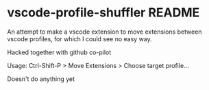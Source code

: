 # vscode-profile-shuffler README

An attempt to make a vscode extension to move extensions between vscode profiles, for which I could see no easy way.

Hacked together with github co-pilot

Usage: Ctrl-Shift-P > Move Extensions > Choose target profile...

Doesn't do anything yet